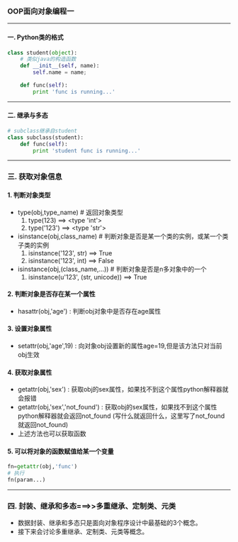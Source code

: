 ### **OOP面向对象编程一**
***
#### 一. Python类的格式
```python
class student(object):
    # 类似java的构造函数
    def __init__(self, name):
        self.name = name;

    def func(self):
        print 'func is running...'
```
***
#### 二. 继承与多态
```python
# subclass继承自student
class subclass(student):
    def func(self):
        print 'student func is running...'

```

***

###  三. 获取对象信息
#### 1. 判断对象类型
* type(obj,type_name)   # 返回对象类型
    1. type(123)  ==> <type 'int'> 
    2. type('123')  ==> <type 'str'> 
* isinstance(obj,class_name) # 判断对象是否是某一个类的实例，或某一个类子类的实例
    1. isinstance('123', str)  ==> True 
    2. isinstance('123', int)  ==> False
* isinstance(obj,(class_name,...)) # 判断对象是否是n多对象中的一个
    1. isinstance(u'123', (str, unicode)) ==> True  
#### 2. 判断对象是否存在某一个属性
* hasattr(obj,'age') : 判断obj对象中是否存在age属性
#### 3. 设置对象属性
* setattr(obj,'age',19) : 向对象obj设置新的属性age=19,但是该方法只对当前obj生效
#### 4. 获取对象属性
* getattr(obj,'sex') : 获取obj的sex属性，如果找不到这个属性python解释器就会报错
* getattr(obj,'sex','not_found') : 获取obj的sex属性，如果找不到这个属性python解释器就会返回not_found (写什么就返回什么，这里写了not_found就返回not_found)
* 上述方法也可以获取函数
#### 5. 可以将对象的函数赋值给某一个变量
```python
fn=getattr(obj,'func')  
# 执行
fn(param...) 
```
***    
### 四. 封装、继承和多态===>>多重继承、定制类、元类
* 数据封装、继承和多态只是面向对象程序设计中最基础的3个概念。
* 接下来会讨论多重继承、定制类、元类等概念。
    